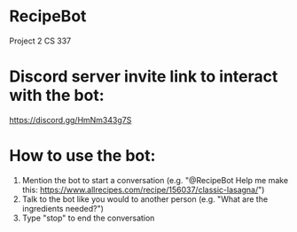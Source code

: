 # RecipeBot
Project 2 CS 337

# Discord server invite link to interact with the bot: 
https://discord.gg/HmNm343g7S

# How to use the bot: 
1. Mention the bot to start a conversation (e.g. "@RecipeBot Help me make this: https://www.allrecipes.com/recipe/156037/classic-lasagna/")
2. Talk to the bot like you would to another person (e.g. "What are the ingredients needed?")
3. Type "stop" to end the conversation
